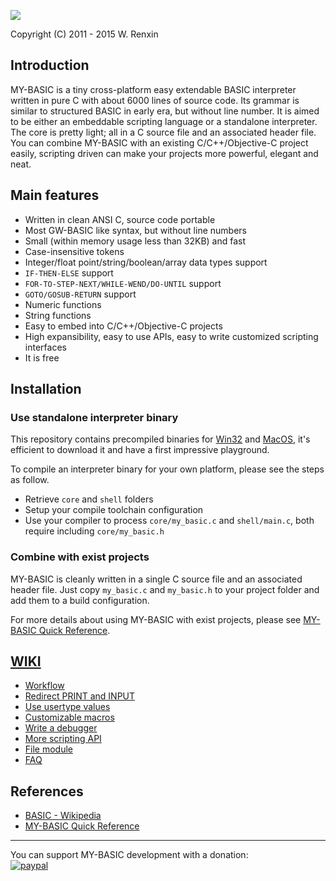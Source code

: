 ![](resource/icon.ico)

Copyright (C) 2011 - 2015 W. Renxin

## Introduction

MY-BASIC is a tiny cross-platform easy extendable BASIC interpreter written in pure C with about 6000 lines of source code. Its grammar is similar to structured BASIC in early era, but without line number. It is aimed to be either an embeddable scripting language or a standalone interpreter. The core is pretty light; all in a C source file and an associated header file. You can combine MY-BASIC with an existing C/C++/Objective-C project easily, scripting driven can make your projects more powerful, elegant and neat.

## Main features

* Written in clean ANSI C, source code portable
* Most GW-BASIC like syntax, but without line numbers
* Small (within memory usage less than 32KB) and fast
* Case-insensitive tokens
* Integer/float point/string/boolean/array data types support
* `IF-THEN-ELSE` support
* `FOR-TO-STEP-NEXT/WHILE-WEND/DO-UNTIL` support
* `GOTO/GOSUB-RETURN` support
* Numeric functions
* String functions
* Easy to embed into C/C++/Objective-C projects
* High expansibility, easy to use APIs, easy to write customized scripting interfaces
* It is free

## Installation

### Use standalone interpreter binary

This repository contains precompiled binaries for [Win32](output/my_basic.exe) and [MacOS](output/my_basic_mac), it's efficient to download it and have a first impressive playground.

To compile an interpreter binary for your own platform, please see the steps as follow.

* Retrieve `core` and `shell` folders
* Setup your compile toolchain configuration
* Use your compiler to process `core/my_basic.c` and `shell/main.c`, both require including `core/my_basic.h`

### Combine with exist projects

MY-BASIC is cleanly written in a single C source file and an associated header file. Just copy `my_basic.c` and `my_basic.h` to your project folder and add them to a build configuration.

For more details about using MY-BASIC with exist projects, please see [MY-BASIC Quick Reference](MY-BASIC%20Quick%20Reference.pdf).

## [WIKI](https://github.com/paladin-t/my_basic/wiki)

* [Workflow](https://github.com/paladin-t/my_basic/wiki/Workflow)
* [Redirect PRINT and INPUT](https://github.com/paladin-t/my_basic/wiki/Redirect-PRINT-and-INPUT)
* [Use usertype values](https://github.com/paladin-t/my_basic/wiki/Use-usertype-values)
* [Customizable macros](https://github.com/paladin-t/my_basic/wiki/Customizable-macros)
* [Write a debugger](https://github.com/paladin-t/my_basic/wiki/Write-a-debugger)
* [More scripting API](https://github.com/paladin-t/my_basic/wiki/More-scripting-API)
 * [File module](https://github.com/paladin-t/my_basic/wiki/File-module)
* [FAQ](https://github.com/paladin-t/my_basic/wiki/FAQ)

## References

* [BASIC - Wikipedia](http://en.wikipedia.org/wiki/BASIC)
* [MY-BASIC Quick Reference](MY-BASIC%20Quick%20Reference.pdf)

-----

You can support MY-BASIC development with a donation:
<br>
[![paypal](https://www.paypalobjects.com/en_US/i/btn/btn_donate_LG.gif)](https://www.paypal.com/cgi-bin/webscr?cmd=_donations&business=hellotony521%40gmail%2ecom&lc=US&item_name=my-basic&no_note=0&currency_code=USD&bn=PP%2dDonationsBF%3abtn_donate_LG%2egif%3aNonHostedGuest)
